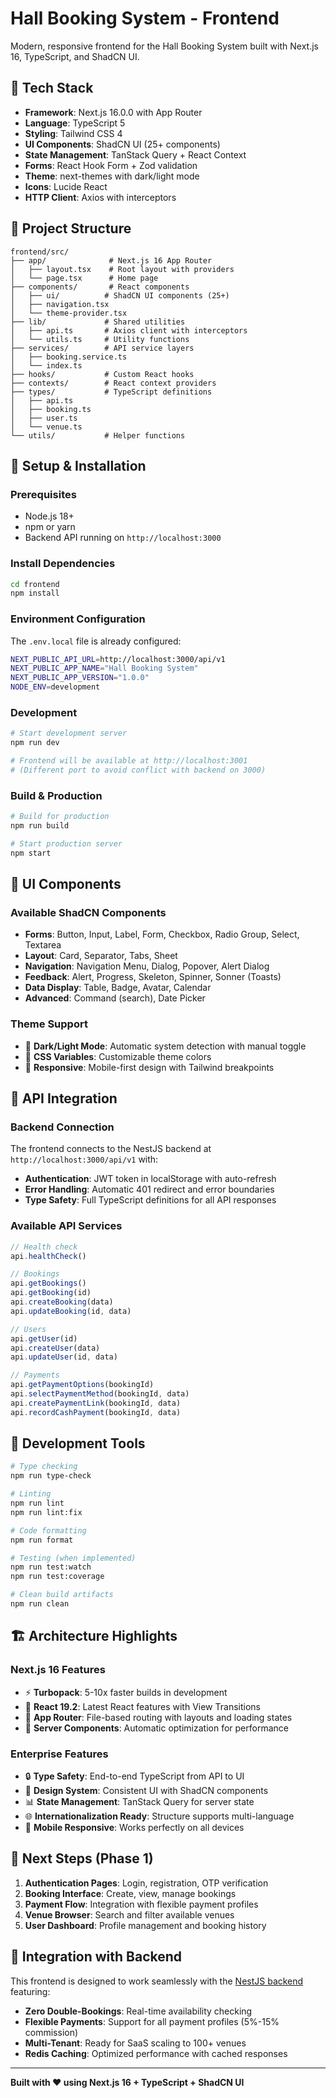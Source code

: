 # Hall Booking System - Frontend

Modern, responsive frontend for the Hall Booking System built with Next.js 16, TypeScript, and ShadCN UI.

## 🚀 Tech Stack

- **Framework**: Next.js 16.0.0 with App Router
- **Language**: TypeScript 5
- **Styling**: Tailwind CSS 4
- **UI Components**: ShadCN UI (25+ components)
- **State Management**: TanStack Query + React Context
- **Forms**: React Hook Form + Zod validation
- **Theme**: next-themes with dark/light mode
- **Icons**: Lucide React
- **HTTP Client**: Axios with interceptors

## 📁 Project Structure

```
frontend/src/
├── app/              # Next.js 16 App Router
│   ├── layout.tsx    # Root layout with providers
│   └── page.tsx      # Home page
├── components/       # React components
│   ├── ui/          # ShadCN UI components (25+)
│   ├── navigation.tsx
│   └── theme-provider.tsx
├── lib/             # Shared utilities
│   ├── api.ts       # Axios client with interceptors
│   └── utils.ts     # Utility functions
├── services/        # API service layers
│   ├── booking.service.ts
│   └── index.ts
├── hooks/           # Custom React hooks
├── contexts/        # React context providers
├── types/           # TypeScript definitions
│   ├── api.ts
│   ├── booking.ts
│   ├── user.ts
│   └── venue.ts
└── utils/           # Helper functions
```

## 🔧 Setup & Installation

### Prerequisites

- Node.js 18+ 
- npm or yarn
- Backend API running on `http://localhost:3000`

### Install Dependencies

```bash
cd frontend
npm install
```

### Environment Configuration

The `.env.local` file is already configured:

```bash
NEXT_PUBLIC_API_URL=http://localhost:3000/api/v1
NEXT_PUBLIC_APP_NAME="Hall Booking System"
NEXT_PUBLIC_APP_VERSION="1.0.0"
NODE_ENV=development
```

### Development

```bash
# Start development server
npm run dev

# Frontend will be available at http://localhost:3001
# (Different port to avoid conflict with backend on 3000)
```

### Build & Production

```bash
# Build for production
npm run build

# Start production server
npm start
```

## 🎨 UI Components

### Available ShadCN Components

- **Forms**: Button, Input, Label, Form, Checkbox, Radio Group, Select, Textarea
- **Layout**: Card, Separator, Tabs, Sheet
- **Navigation**: Navigation Menu, Dialog, Popover, Alert Dialog
- **Feedback**: Alert, Progress, Skeleton, Spinner, Sonner (Toasts)
- **Data Display**: Table, Badge, Avatar, Calendar
- **Advanced**: Command (search), Date Picker

### Theme Support

- 🌙 **Dark/Light Mode**: Automatic system detection with manual toggle
- 🎨 **CSS Variables**: Customizable theme colors
- 📱 **Responsive**: Mobile-first design with Tailwind breakpoints

## 🔌 API Integration

### Backend Connection

The frontend connects to the NestJS backend at `http://localhost:3000/api/v1` with:

- **Authentication**: JWT token in localStorage with auto-refresh
- **Error Handling**: Automatic 401 redirect and error boundaries
- **Type Safety**: Full TypeScript definitions for all API responses

### Available API Services

```typescript
// Health check
api.healthCheck()

// Bookings
api.getBookings()
api.getBooking(id)
api.createBooking(data)
api.updateBooking(id, data)

// Users
api.getUser(id)
api.createUser(data)
api.updateUser(id, data)

// Payments
api.getPaymentOptions(bookingId)
api.selectPaymentMethod(bookingId, data)
api.createPaymentLink(bookingId, data)
api.recordCashPayment(bookingId, data)
```

## 🧪 Development Tools

```bash
# Type checking
npm run type-check

# Linting
npm run lint
npm run lint:fix

# Code formatting
npm run format

# Testing (when implemented)
npm run test:watch
npm run test:coverage

# Clean build artifacts
npm run clean
```

## 🏗️ Architecture Highlights

### Next.js 16 Features
- ⚡ **Turbopack**: 5-10x faster builds in development
- 🔄 **React 19.2**: Latest React features with View Transitions
- 📱 **App Router**: File-based routing with layouts and loading states
- 🎯 **Server Components**: Automatic optimization for performance

### Enterprise Features
- 🔒 **Type Safety**: End-to-end TypeScript from API to UI
- 🎨 **Design System**: Consistent UI with ShadCN components
- 📊 **State Management**: TanStack Query for server state
- 🌐 **Internationalization Ready**: Structure supports multi-language
- 📱 **Mobile Responsive**: Works perfectly on all devices

## 🚀 Next Steps (Phase 1)

1. **Authentication Pages**: Login, registration, OTP verification
2. **Booking Interface**: Create, view, manage bookings
3. **Payment Flow**: Integration with flexible payment profiles
4. **Venue Browser**: Search and filter available venues
5. **User Dashboard**: Profile management and booking history

## 🤝 Integration with Backend

This frontend is designed to work seamlessly with the [NestJS backend](../backend/) featuring:

- **Zero Double-Bookings**: Real-time availability checking
- **Flexible Payments**: Support for all payment profiles (5%-15% commission)
- **Multi-Tenant**: Ready for SaaS scaling to 100+ venues
- **Redis Caching**: Optimized performance with cached responses

---

**Built with ❤️ using Next.js 16 + TypeScript + ShadCN UI**
